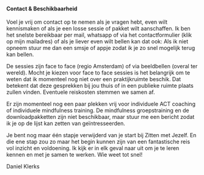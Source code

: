#### Contact & Beschikbaarheid
Voel je vrij om contact op te nemen als je vragen hebt, even wilt kennismaken of als je een losse sessie of pakket wilt aanschaffen. Ik ben het snelste bereikbaar per mail, whatsapp of via het contactformulier (klik op mijn mailadres) of als je liever even wilt bellen kan dat ook: Als ik niet opneem stuur me dan een smsje of appje zodat ik je zo snel mogelijk terug kan bellen.

De sessies zijn face to face (regio Amsterdam) of via beeldbellen (overal ter wereld). Mocht je kiezen voor face to face sessies is het belangrijk om te weten dat ik momenteel nog niet over een praktijkruimte beschik. Dat betekent dat deze gesprekken bij jou thuis of in een publieke ruimte plaats zullen vinden. Eventuele reiskosten stemmen we samen af.

Er zijn momenteel nog een paar plekken vrij voor individuele ACT coaching of individuele mindfulness training. De mindfulness groepstraining en de downloadpakketten zijn niet beschikbaar, maar stuur me een bericht zodat ik je op de lijst kan zetten van geïntresseerden. 
 
Je bent nog maar één stapje verwijderd van je start bij Zitten met Jezelf. En die ene stap zou zo maar het begin kunnen zijn van een fantastische reis vol inzicht en voldoening. Ik kijk er in elk geval naar uit om je te leren kennen en met je samen te werken. Wie weet tot snel!

Daniel Klerks
